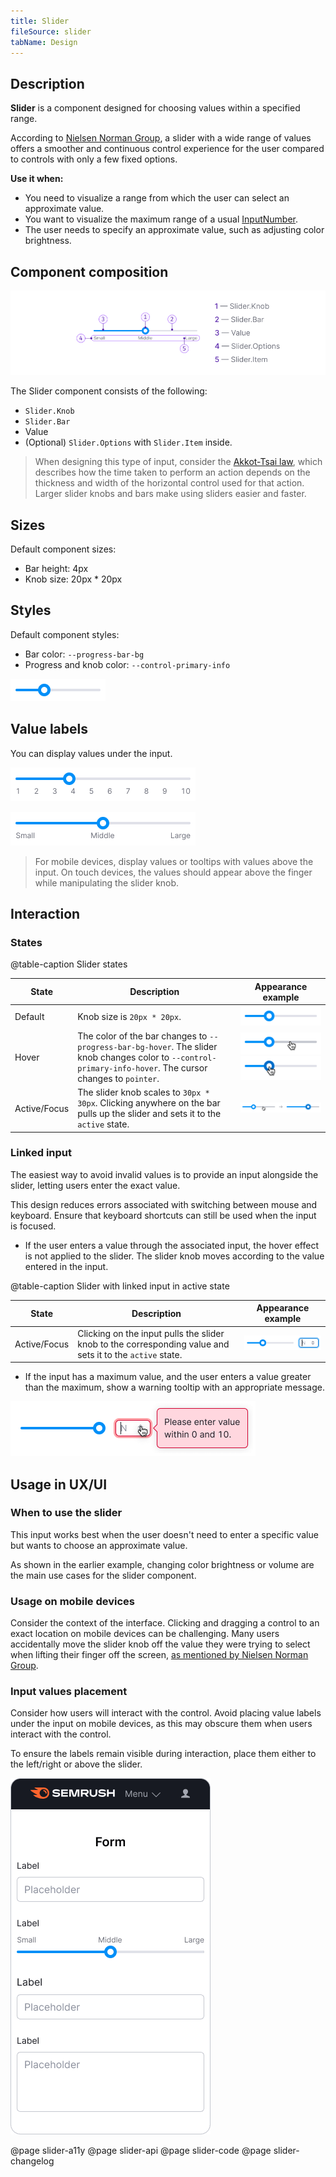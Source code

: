 ```yaml
---
title: Slider
fileSource: slider
tabName: Design
---
```


## Description

**Slider** is a component designed for choosing values within a specified range.

According to [Nielsen Norman Group](https://www.nngroup.com/articles/sliders-knobs/), 
a slider with a wide range of values offers a smoother and continuous control experience for the user 
compared to controls with only a few fixed options.

**Use it when:**

- You need to visualize a range from which the user can select an approximate value.
- You want to visualize the maximum range of a usual [InputNumber](/components/input-number/).
- The user needs to specify an approximate value, such as adjusting color brightness.

## Component composition

![](static/slider-composition.png)

The Slider component consists of the following:

- `Slider.Knob`
- `Slider.Bar`
- Value
- (Optional) `Slider.Options` with `Slider.Item` inside.

> When designing this type of input, consider the [Akkot-Tsai law](https://en.wikipedia.org/wiki/Steering_law), 
> which describes how the time taken to perform an action depends on the thickness and width of the horizontal control used for that action. 
> Larger slider knobs and bars make using sliders easier and faster.

## Sizes

Default component sizes:

- Bar height: 4px
- Knob size: 20px * 20px

## Styles

Default component styles:

- Bar color: `--progress-bar-bg`
- Progress and knob color: `--control-primary-info`

![](static/default.png)

## Value labels

You can display values under the input.

![](static/value-labels.png)

![](static/value-labels2.png)

> For mobile devices, display values or tooltips with values above the input. 
> On touch devices, the values should appear above the finger while manipulating the slider knob.

## Interaction

### States

@table-caption Slider states

| State        | Description         | Appearance example         |
| ------------ | ------------------- | -------------------------- |
| Default      | Knob size is `20px * 20px`.        | ![](static/default.png)      |
| Hover        | The color of the bar changes to `--progress-bar-bg-hover`. The slider knob changes color to `--control-primary-info-hover`. The cursor changes to `pointer`. | ![](static/bar-hover.png) ![](static/hover.png) |
| Active/Focus | The slider knob scales to `30px * 30px`. Clicking anywhere on the bar pulls up the slider and sets it to the `active` state.   | ![](static/active.png)      |

### Linked input

The easiest way to avoid invalid values is to provide an input alongside the slider, 
letting users enter the exact value.

This design reduces errors associated with switching between mouse and keyboard. 
Ensure that keyboard shortcuts can still be used when the input is focused.

- If the user enters a value through the associated input, 
the hover effect is not applied to the slider. 
The slider knob moves according to the value entered in the input.

@table-caption Slider with linked input in active state

| State        | Description          | Appearance example   |
| ------------ | -------------------- | -------------------- |
| Active/Focus | Clicking on the input pulls the slider knob to the corresponding value and sets it to the `active` state. | ![](static/linked-input.png) |

- If the input has a maximum value, and the user enters a value greater than the maximum, 
show a warning tooltip with an appropriate message.

![](static/maximum.png)

## Usage in UX/UI

### When to use the slider

This input works best when the user doesn't need to enter a specific value 
but wants to choose an approximate value.

As shown in the earlier example, changing color brightness or volume 
are the main use cases for the slider component.

### Usage on mobile devices

Consider the context of the interface. 
Clicking and dragging a control to an exact location on mobile devices can be challenging. 
Many users accidentally move the slider knob off the value they were trying to select 
when lifting their finger off the screen, [as mentioned by Nielsen Norman Group](https://www.nngroup.com/articles/sliders-knobs/).

### Input values placement

Consider how users will interact with the control. 
Avoid placing value labels under the input on mobile devices, 
as this may obscure them when users interact with the control.

To ensure the labels remain visible during interaction, 
place them either to the left/right or above the slider.

![](static/mobile.png)

@page slider-a11y
@page slider-api
@page slider-code
@page slider-changelog
